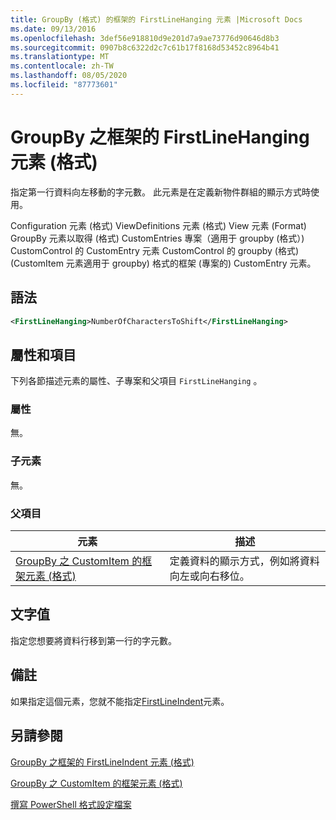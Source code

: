 ```yaml
---
title: GroupBy (格式) 的框架的 FirstLineHanging 元素 |Microsoft Docs
ms.date: 09/13/2016
ms.openlocfilehash: 3def56e918810d9e201d7a9ae73776d90646d8b3
ms.sourcegitcommit: 0907b8c6322d2c7c61b17f8168d53452c8964b41
ms.translationtype: MT
ms.contentlocale: zh-TW
ms.lasthandoff: 08/05/2020
ms.locfileid: "87773601"
---
```

# <a name="firstlinehanging-element-for-frame-for-groupby-format"></a>GroupBy 之框架的 FirstLineHanging 元素 (格式)

指定第一行資料向左移動的字元數。 此元素是在定義新物件群組的顯示方式時使用。

Configuration 元素 (格式) ViewDefinitions 元素 (格式) View 元素 (Format) GroupBy 元素以取得 (格式) CustomEntries 專案（適用于 groupby (格式）) CustomControl 的 CustomEntry 元素 CustomControl 的 groupby (格式)  (CustomItem 元素適用于 groupby) 格式的框架 (專案的) CustomEntry 元素。

## <a name="syntax"></a>語法

```xml
<FirstLineHanging>NumberOfCharactersToShift</FirstLineHanging>
```

## <a name="attributes-and-elements"></a>屬性和項目

下列各節描述元素的屬性、子專案和父項目 `FirstLineHanging` 。

### <a name="attributes"></a>屬性

無。

### <a name="child-elements"></a>子元素

無。

### <a name="parent-elements"></a>父項目

|元素|描述|
|-------------|-----------------|
|[GroupBy 之 CustomItem 的框架元素 (格式)](./frame-element-for-customitem-for-groupby-format.md)|定義資料的顯示方式，例如將資料向左或向右移位。|

## <a name="text-value"></a>文字值

指定您想要將資料行移到第一行的字元數。

## <a name="remarks"></a>備註

如果指定這個元素，您就不能指定[FirstLineIndent](./firstlineindent-element-for-frame-for-groupby-format.md)元素。

## <a name="see-also"></a>另請參閱

[GroupBy 之框架的 FirstLineIndent 元素 (格式)](./firstlineindent-element-for-frame-for-groupby-format.md)

[GroupBy 之 CustomItem 的框架元素 (格式)](./frame-element-for-customitem-for-groupby-format.md)

[撰寫 PowerShell 格式設定檔案](./writing-a-powershell-formatting-file.md)
